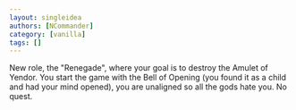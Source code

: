 ```yaml
---
layout: singleidea
authors: [NCommander]
category: [vanilla]
tags: []
---
```

New role, the "Renegade", where your goal is to destroy the Amulet of Yendor. You start the game with the Bell of Opening (you found it as a child and had your mind opened), you are unaligned so all the gods hate you. No quest.
